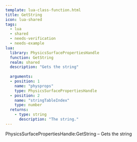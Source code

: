 ```yaml
---
template: lua-class-function.html
title: GetString
icon: lua-shared
tags:
  - lua
  - shared
  - needs-verification
  - needs-example
lua:
  library: PhysicsSurfacePropertiesHandle
  function: GetString
  realm: shared
  description: "Gets the string"
  
  arguments:
  - position: 1
    name: "physprops"
    type: PhysicsSurfacePropertiesHandle
  - position: 2
    name: "stringTableIndex"
    type: number
  returns:
    - type: string
      description: "The string."
---
```


<div class="lua__search__keywords">
PhysicsSurfacePropertiesHandle:GetString &#x2013; Gets the string
</div>
